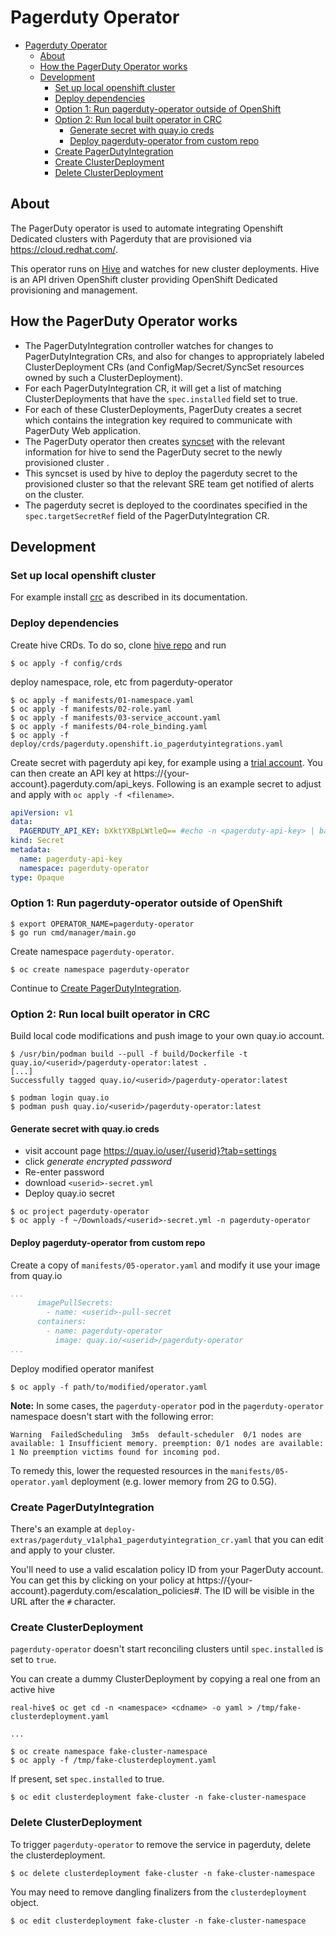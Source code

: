 # Pagerduty Operator

- [Pagerduty Operator](#pagerduty-operator)
  - [About](#about)
  - [How the PagerDuty Operator works](#how-the-pagerduty-operator-works)
  - [Development](#development)
    - [Set up local openshift cluster](#set-up-local-openshift-cluster)
    - [Deploy dependencies](#deploy-dependencies)
    - [Option 1: Run pagerduty-operator outside of OpenShift](#option-1-run-pagerduty-operator-outside-of-openshift)
    - [Option 2: Run local built operator in CRC](#option-2-run-local-built-operator-in-crc)
      - [Generate secret with quay.io creds](#generate-secret-with-quayio-creds)
      - [Deploy pagerduty-operator from custom repo](#deploy-pagerduty-operator-from-custom-repo)
    - [Create PagerDutyIntegration](#create-pagerdutyintegration)
    - [Create ClusterDeployment](#create-clusterdeployment)
    - [Delete ClusterDeployment](#delete-clusterdeployment)

## About
The PagerDuty operator is used to automate integrating Openshift Dedicated clusters with Pagerduty that are provisioned via https://cloud.redhat.com/.

This operator runs on [Hive](https://github.com/openshift/hive) and watches for new cluster deployments. Hive is an API driven OpenShift cluster providing OpenShift Dedicated provisioning and management.

## How the PagerDuty Operator works

* The PagerDutyIntegration controller watches for changes to PagerDutyIntegration CRs, and also for changes to appropriately labeled ClusterDeployment CRs (and ConfigMap/Secret/SyncSet resources owned by such a ClusterDeployment).
* For each PagerDutyIntegration CR, it will get a list of matching ClusterDeployments that have the `spec.installed` field set to true.
* For each of these ClusterDeployments, PagerDuty creates a secret which contains the integration key required to communicate with PagerDuty Web application.
* The PagerDuty operator then creates [syncset](https://github.com/openshift/hive/blob/master/config/crds/hive.openshift.io_syncsets.yaml) with the relevant information for hive to send the PagerDuty secret to the newly provisioned cluster .
* This syncset is used by hive to deploy the pagerduty secret to the provisioned cluster so that the relevant SRE team get notified of alerts on the cluster.
* The pagerduty secret is deployed to the coordinates specified in the `spec.targetSecretRef` field of the PagerDutyIntegration CR.

## Development

### Set up local openshift cluster

For example install [crc](http://crc.dev/crc/getting_started/getting_started/introducing/) as described in its documentation.


### Deploy dependencies

Create hive CRDs. To do so, clone [hive repo](https://github.com/openshift/hive/) and run

```terminal
$ oc apply -f config/crds
```

deploy namespace, role, etc from pagerduty-operator

```terminal
$ oc apply -f manifests/01-namespace.yaml
$ oc apply -f manifests/02-role.yaml
$ oc apply -f manifests/03-service_account.yaml
$ oc apply -f manifests/04-role_binding.yaml
$ oc apply -f deploy/crds/pagerduty.openshift.io_pagerdutyintegrations.yaml
```


Create secret with pagerduty api key, for example using a [trial account](https://www.pagerduty.com/free-trial/). You can then create an API key at https://{your-account}.pagerduty.com/api_keys.
Following is an example secret to adjust and apply with `oc apply -f <filename>`.

```yaml
apiVersion: v1
data:
  PAGERDUTY_API_KEY: bXktYXBpLWtleQ== #echo -n <pagerduty-api-key> | base64
kind: Secret
metadata:
  name: pagerduty-api-key
  namespace: pagerduty-operator
type: Opaque
```

### Option 1: Run pagerduty-operator outside of OpenShift

```terminal
$ export OPERATOR_NAME=pagerduty-operator
$ go run cmd/manager/main.go
```

Create namespace `pagerduty-operator`.

```
$ oc create namespace pagerduty-operator
```

Continue to [Create PagerDutyIntegration](#create-pagerdutyintegration).

### Option 2: Run local built operator in CRC

Build local code modifications and push image to your own quay.io account.

```terminal
$ /usr/bin/podman build --pull -f build/Dockerfile -t quay.io/<userid>/pagerduty-operator:latest .
[...]
Successfully tagged quay.io/<userid>/pagerduty-operator:latest

$ podman login quay.io
$ podman push quay.io/<userid>/pagerduty-operator:latest
```

#### Generate secret with quay.io creds

* visit account page https://quay.io/user/{userid}?tab=settings
* click _generate encrypted password_
* Re-enter password
* download `<userid>-secret.yml`
* Deploy quay.io secret

```terminal
$ oc project pagerduty-operator
$ oc apply -f ~/Downloads/<userid>-secret.yml -n pagerduty-operator
```

#### Deploy pagerduty-operator from custom repo

Create a copy of `manifests/05-operator.yaml` and modify it use your image from quay.io

```yaml
...
      imagePullSecrets:
        - name: <userid>-pull-secret
      containers:
        - name: pagerduty-operator
          image: quay.io/<userid>/pagerduty-operator
...
```

Deploy modified operator manifest

```terminal
$ oc apply -f path/to/modified/operator.yaml
```

**Note:**  In some cases, the `pagerduty-operator` pod in the `pagerduty-operator` namespace doesn't start with the following error:

```terminal 
Warning  FailedScheduling  3m5s  default-scheduler  0/1 nodes are available: 1 Insufficient memory. preemption: 0/1 nodes are available: 1 No preemption victims found for incoming pod.
```

To remedy this, lower the requested resources in the `manifests/05-operator.yaml` deployment (e.g. lower memory from 2G to 0.5G).

### Create PagerDutyIntegration

There's an example at
`deploy-extras/pagerduty_v1alpha1_pagerdutyintegration_cr.yaml` that
you can edit and apply to your cluster.

You'll need to use a valid escalation policy ID from your PagerDuty account. You
can get this by clicking on your policy at
https://{your-account}.pagerduty.com/escalation_policies#. The ID will be
visible in the URL after the `#` character.

### Create ClusterDeployment

`pagerduty-operator` doesn't start reconciling clusters until `spec.installed` is set to `true`.

You can create a dummy ClusterDeployment by copying a real one from an active hive

```terminal
real-hive$ oc get cd -n <namespace> <cdname> -o yaml > /tmp/fake-clusterdeployment.yaml

...

$ oc create namespace fake-cluster-namespace
$ oc apply -f /tmp/fake-clusterdeployment.yaml
```

If present, set `spec.installed` to true.

```terminal
$ oc edit clusterdeployment fake-cluster -n fake-cluster-namespace
```

### Delete ClusterDeployment

To trigger `pagerduty-operator` to remove the service in pagerduty, delete the clusterdeployment.

```terminal
$ oc delete clusterdeployment fake-cluster -n fake-cluster-namespace
```

You may need to remove dangling finalizers from the `clusterdeployment` object.

```terminal
$ oc edit clusterdeployment fake-cluster -n fake-cluster-namespace
```
